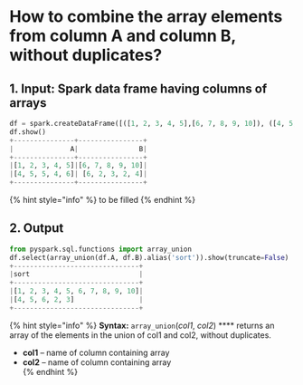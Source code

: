 # How to combine the array elements from column A and column B, without duplicates?



## 1.  Input:  Spark data frame having columns of arrays

```python
df = spark.createDataFrame([([1, 2, 3, 4, 5],[6, 7, 8, 9, 10]), ([4, 5, 5, 4, 6],[6, 2, 3, 2, 4])], ['A', 'B'])
df.show()
+---------------+----------------+
|              A|               B|
+---------------+----------------+
|[1, 2, 3, 4, 5]|[6, 7, 8, 9, 10]|
|[4, 5, 5, 4, 6]| [6, 2, 3, 2, 4]|
+---------------+----------------+
```

{% hint style="info" %}
to be filled
{% endhint %}

## 2. Output

```python
from pyspark.sql.functions import array_union
df.select(array_union(df.A, df.B).alias('sort')).show(truncate=False)
+-------------------------------+
|sort                           |
+-------------------------------+
|[1, 2, 3, 4, 5, 6, 7, 8, 9, 10]|
|[4, 5, 6, 2, 3]                |
+-------------------------------+
```

{% hint style="info" %}
**Syntax:**   `array_union`\(_col1_, _col2_\)                ****                                                                                                      returns an array of the elements in the union of col1 and col2, without duplicates.

* **col1** – name of column containing array
* **col2** – name of column containing array                                                                                          
{% endhint %}

## 

